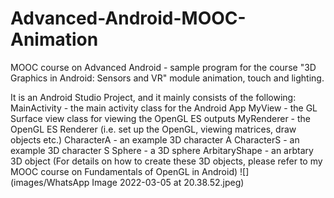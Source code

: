 # Advanced-Android-MOOC-Animation
MOOC course on Advanced Android - sample program for the course "3D Graphics in Android: Sensors and VR" module animation, touch and lighting. 

It is an Android Studio Project, and it mainly consists of the following:
MainActivity - the main activity class for the Android App
MyView - the GL Surface view class for viewing the OpenGL ES outputs
MyRenderer - the OpenGL ES Renderer (i.e. set up the OpenGL, viewing matrices, draw objects etc.)
CharacterA - an example 3D character A 
CharacterS - an example 3D character S 
Sphere - a 3D sphere
ArbitaryShape - an arbtary 3D object
(For details on how to create these 3D objects, please refer to my MOOC course on Fundamentals of OpenGL in Android)
![](images/WhatsApp Image 2022-03-05 at 20.38.52.jpeg)
